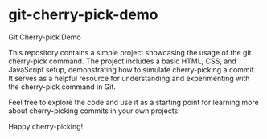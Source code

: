 # git-cherry-pick-demo
Git Cherry-pick Demo

This repository contains a simple project showcasing the usage of the git cherry-pick command. The project includes a basic HTML, CSS, and JavaScript setup, demonstrating how to simulate cherry-picking a commit. It serves as a helpful resource for understanding and experimenting with the cherry-pick command in Git.

Feel free to explore the code and use it as a starting point for learning more about cherry-picking commits in your own projects.

Happy cherry-picking!
